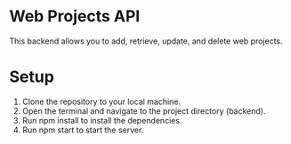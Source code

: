 # Web Projects API

This backend allows you to add, retrieve, update, and delete web projects.

# Setup

1. Clone the repository to your local machine.
2. Open the terminal and navigate to the project directory (backend).
3. Run npm install to install the dependencies.
4. Run npm start to start the server.
